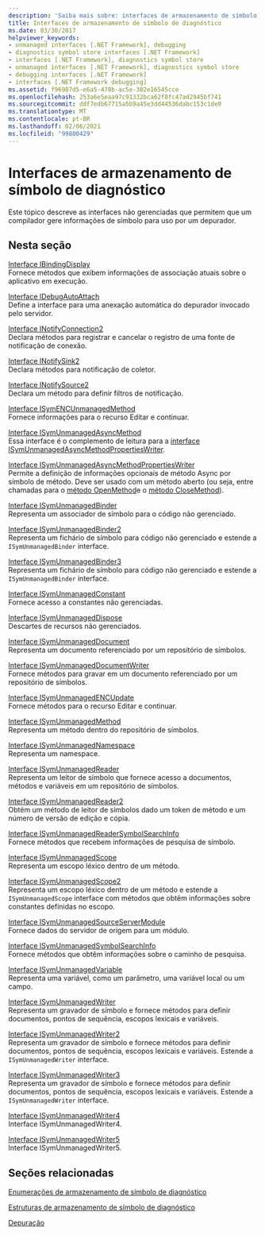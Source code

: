 ```yaml
---
description: 'Saiba mais sobre: interfaces de armazenamento de símbolo de diagnóstico'
title: Interfaces de armazenamento de símbolo de diagnóstico
ms.date: 03/30/2017
helpviewer_keywords:
- unmanaged interfaces [.NET Framework], debugging
- diagnostics symbol store interfaces [.NET Framework]
- interfaces [.NET Framework], diagnostics symbol store
- unmanaged interfaces [.NET Framework], diagnostics symbol store
- debugging interfaces [.NET Framework]
- interfaces [.NET Framework debugging]
ms.assetid: f96987d5-e6a5-478b-ac5e-302e16545cce
ms.openlocfilehash: 253a6e5eaa97c91332bca62f8fc47ad2945bf741
ms.sourcegitcommit: ddf7edb67715a5b9a45e3dd44536dabc153c1de0
ms.translationtype: MT
ms.contentlocale: pt-BR
ms.lasthandoff: 02/06/2021
ms.locfileid: "99800429"
---
```

# <a name="diagnostics-symbol-store-interfaces"></a>Interfaces de armazenamento de símbolo de diagnóstico

Este tópico descreve as interfaces não gerenciadas que permitem que um compilador gere informações de símbolo para uso por um depurador.  
  
## <a name="in-this-section"></a>Nesta seção  

 [Interface IBindingDisplay](ibindingdisplay-interface.md)  
 Fornece métodos que exibem informações de associação atuais sobre o aplicativo em execução.  
  
 [Interface IDebugAutoAttach](idebugautoattach-interface.md)  
 Define a interface para uma anexação automática do depurador invocado pelo servidor.  
  
 [Interface INotifyConnection2](inotifyconnection2-interface.md)  
 Declara métodos para registrar e cancelar o registro de uma fonte de notificação de conexão.  
  
 [Interface INotifySink2](inotifysink2-interface.md)  
 Declara métodos para notificação de coletor.  
  
 [Interface INotifySource2](inotifysource2-interface.md)  
 Declara um método para definir filtros de notificação.  
  
 [Interface ISymENCUnmanagedMethod](isymencunmanagedmethod-interface.md)  
 Fornece informações para o recurso Editar e continuar.  
  
 [Interface ISymUnmanagedAsyncMethod](isymunmanagedasyncmethod-interface.md)  
 Essa interface é o complemento de leitura para a [interface ISymUnmanagedAsyncMethodPropertiesWriter](isymunmanagedasyncmethodpropertieswriter-interface.md).  
  
 [Interface ISymUnmanagedAsyncMethodPropertiesWriter](isymunmanagedasyncmethodpropertieswriter-interface.md)  
 Permite a definição de informações opcionais de método Async por símbolo de método. Deve ser usado com um método aberto (ou seja, entre chamadas para o [método OpenMethod](isymunmanagedwriter-openmethod-method.md)e o [método CloseMethod](isymunmanagedwriter-closemethod-method.md)).  
  
 [Interface ISymUnmanagedBinder](isymunmanagedbinder-interface.md)  
 Representa um associador de símbolo para o código não gerenciado.  
  
 [Interface ISymUnmanagedBinder2](isymunmanagedbinder2-interface.md)  
 Representa um fichário de símbolo para código não gerenciado e estende a `ISymUnmanagedBinder` interface.  
  
 [Interface ISymUnmanagedBinder3](isymunmanagedbinder3-interface.md)  
 Representa um fichário de símbolo para código não gerenciado e estende a `ISymUnmanagedBinder` interface.  
  
 [Interface ISymUnmanagedConstant](isymunmanagedconstant-interface.md)  
 Fornece acesso a constantes não gerenciadas.  
  
 [Interface ISymUnmanagedDispose](isymunmanageddispose-interface.md)  
 Descartes de recursos não gerenciados.  
  
 [Interface ISymUnmanagedDocument](isymunmanageddocument-interface.md)  
 Representa um documento referenciado por um repositório de símbolos.  
  
 [Interface ISymUnmanagedDocumentWriter](isymunmanageddocumentwriter-interface.md)  
 Fornece métodos para gravar em um documento referenciado por um repositório de símbolos.  
  
 [Interface ISymUnmanagedENCUpdate](isymunmanagedencupdate-interface.md)  
 Fornece métodos para o recurso Editar e continuar.  
  
 [Interface ISymUnmanagedMethod](isymunmanagedmethod-interface.md)  
 Representa um método dentro do repositório de símbolos.  
  
 [Interface ISymUnmanagedNamespace](isymunmanagednamespace-interface.md)  
 Representa um namespace.  
  
 [Interface ISymUnmanagedReader](isymunmanagedreader-interface.md)  
 Representa um leitor de símbolo que fornece acesso a documentos, métodos e variáveis em um repositório de símbolos.  
  
 [Interface ISymUnmanagedReader2](isymunmanagedreader2-interface.md)  
 Obtém um método de leitor de símbolos dado um token de método e um número de versão de edição e cópia.  
  
 [Interface ISymUnmanagedReaderSymbolSearchInfo](isymunmanagedreadersymbolsearchinfo-interface.md)  
 Fornece métodos que recebem informações de pesquisa de símbolo.  
  
 [Interface ISymUnmanagedScope](isymunmanagedscope-interface.md)  
 Representa um escopo léxico dentro de um método.  
  
 [Interface ISymUnmanagedScope2](isymunmanagedscope2-interface.md)  
 Representa um escopo léxico dentro de um método e estende a `ISymUnmanagedScope` interface com métodos que obtêm informações sobre constantes definidas no escopo.  
  
 [Interface ISymUnmanagedSourceServerModule](isymunmanagedsourceservermodule-interface.md)  
 Fornece dados do servidor de origem para um módulo.  
  
 [Interface ISymUnmanagedSymbolSearchInfo](isymunmanagedsymbolsearchinfo-interface.md)  
 Fornece métodos que obtêm informações sobre o caminho de pesquisa.  
  
 [Interface ISymUnmanagedVariable](isymunmanagedvariable-interface.md)  
 Representa uma variável, como um parâmetro, uma variável local ou um campo.  
  
 [Interface ISymUnmanagedWriter](isymunmanagedwriter-interface.md)  
 Representa um gravador de símbolo e fornece métodos para definir documentos, pontos de sequência, escopos lexicais e variáveis.  
  
 [Interface ISymUnmanagedWriter2](isymunmanagedwriter2-interface.md)  
 Representa um gravador de símbolo e fornece métodos para definir documentos, pontos de sequência, escopos lexicais e variáveis. Estende a `ISymUnmanagedWriter` interface.  
  
 [Interface ISymUnmanagedWriter3](isymunmanagedwriter3-interface.md)  
 Representa um gravador de símbolo e fornece métodos para definir documentos, pontos de sequência, escopos lexicais e variáveis. Estende a `ISymUnmanagedWriter` interface.  
  
 [Interface ISymUnmanagedWriter4](isymunmanagedwriter4-interface.md)  
 Interface ISymUnmanagedWriter4.  
  
 [Interface ISymUnmanagedWriter5](isymunmanagedwriter5-interface.md)  
 Interface ISymUnmanagedWriter5.  
  
## <a name="related-sections"></a>Seções relacionadas  

 [Enumerações de armazenamento de símbolo de diagnóstico](diagnostics-symbol-store-enumerations.md)  
  
 [Estruturas de armazenamento de símbolo de diagnóstico](diagnostics-symbol-store-structures.md)  
  
 [Depuração](../debugging/index.md)
